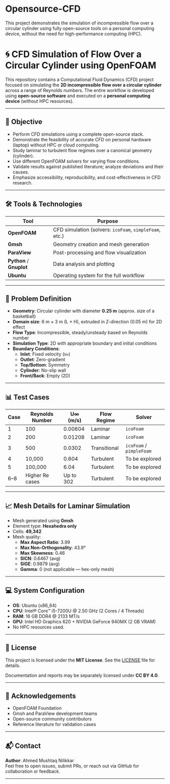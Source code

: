 # Opensource-CFD
This project demonstrates the simulation of incompressible flow over a circular cylinder using fully open-source tools on a personal computing device, without the need for high-performance computing (HPC).

# 🌀 CFD Simulation of Flow Over a Circular Cylinder using OpenFOAM

This repository contains a Computational Fluid Dynamics (CFD) project focused on simulating the **2D incompressible flow over a circular cylinder** across a range of Reynolds numbers. The entire workflow is developed using **open-source software** and executed on a **personal computing device** (without HPC resources).

---

## 📌 Objective

- Perform CFD simulations using a complete open-source stack.
- Demonstrate the feasibility of accurate CFD on personal hardware (laptop) without HPC or cloud computing.
- Study laminar to turbulent flow regimes over a canonical geometry (cylinder).
- Use different OpenFOAM solvers for varying flow conditions.
- Validate results against published literature; analyze deviations and their causes.
- Emphasize accessibility, reproducibility, and cost-effectiveness in CFD research.

---

## 🛠️ Tools & Technologies

| Tool         | Purpose                         |
|--------------|----------------------------------|
| **OpenFOAM** | CFD simulation (solvers: `icoFoam`, `simpleFoam`, etc.) |
| **Gmsh**     | Geometry creation and mesh generation |
| **ParaView** | Post-processing and flow visualization |
| **Python** / **Gnuplot** | Data analysis and plotting |
| **Ubuntu**   | Operating system for the full workflow |

---

## 🔬 Problem Definition

- **Geometry**: Circular cylinder with diameter **0.25 m** (approx. size of a basketball)
- **Domain size**: 6 m × 3 m (L × H), extruded in Z-direction (0.05 m) for 2D effect
- **Flow Type**: Incompressible, steady/unsteady based on Reynolds number
- **Simulation Type**: 2D with appropriate boundary and initial conditions
- **Boundary Conditions**:
  - **Inlet**: Fixed velocity (`U∞`)
  - **Outlet**: Zero-gradient
  - **Top/Bottom**: Symmetry
  - **Cylinder**: No-slip wall
  - **Front/Back**: Empty (2D)

---

## 📊 Test Cases

| Case | Reynolds Number | U∞ (m/s) | Flow Regime | Solver       |
|------|------------------|-----------|--------------|---------------|
| 1    | 100              | 0.00604   | Laminar      | `icoFoam`     |
| 2    | 200              | 0.01208   | Laminar      | `icoFoam`     |
| 3    | 500              | 0.0302    | Transitional | `icoFoam` / `pimpleFoam` |
| 4    | 10,000           | 0.604     | Turbulent    | To be explored |
| 5    | 100,000          | 6.04      | Turbulent    | To be explored|
| 6–8  | Higher Re cases  | Up to 302 | Turbulent    | To be explored |

---

## 📈 Mesh Details for Laminar Simulation

- Mesh generated using **Gmsh**
- Element type: **Hexahedra only**
- Cells: **49,342**
- Mesh quality:
  - **Max Aspect Ratio**: 3.99
  - **Max Non-Orthogonality**: 43.9°
  - **Max Skewness**: 0.46
  - **SICN**: 0.6467 (avg)
  - **SIGE**: 0.9879 (avg)
  - **Gamma**: 0 (not applicable — hex-only mesh)

---

## 💻 System Configuration

- **OS**: Ubuntu (x86_64)
- **CPU**: Intel® Core™ i5-7200U @ 2.50 GHz (2 Cores / 4 Threads)
- **RAM**: 16 GB DDR4 @ 2133 MT/s
- **GPU**: Intel HD Graphics 620 + NVIDIA GeForce 940MX (2 GB VRAM)
- No HPC resources used.

- ---

## 📄 License

This project is licensed under the **MIT License**. See the [LICENSE](./LICENSE) file for details.

Documentation and reports may be separately licensed under **CC BY 4.0**.

---

## 🙋 Acknowledgements

- OpenFOAM Foundation
- Gmsh and ParaView development teams
- Open-source community contributors
- Reference literature for validation cases

---

## 📬 Contact

**Author**: Ahmed Mushtaq Nilikkar  
Feel free to open issues, submit PRs, or reach out via GitHub for collaboration or feedback.



---


